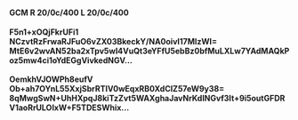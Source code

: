 #### GCM R 20/0c/400 L 20/0c/400
**F5n1+xOQjFkrUFi1**<br/>**NCzvtRzFrwaRJFuO6vZX03BkeckY/NA0oivI17MIzWI=**<br/>**MtE6v2wvAN52ba2xTpv5wI4VuQt3eYFfU5ebBz0bfMuLXLw7YAdMAQkPoz5mw4ci1oYdEGgVivkedNGV...**<br/><br/>
**OemkhVJOWPh8eufV**<br/>**Ob+ah7OYnL55XxjSbrRTIV0wEqxRB0XdClZ57eW9y38=**<br/>**8qMwgSwN+UhHXpqJ8kiTzZvt5WAXghaJavNrKdlNGvf3It+9i5outGFDRV1aoRrULOIxW+F5TDESWhix...**